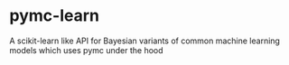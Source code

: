 # pymc-learn
A scikit-learn like API for Bayesian variants of common machine learning models which uses pymc under the hood
